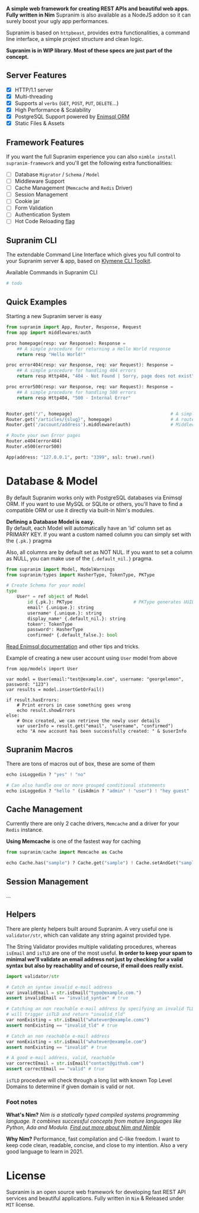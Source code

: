 **A simple web framework for creating REST APIs and beautiful web apps. Fully written in Nim**
Supranim is also available as a NodeJS addon so it can surely boost your ugly app performances.

Supranim is based on `httpbeast`, provides extra functionalities, a command line interface, a simple project structure and clean logic.

**Supranim is in WIP library. Most of these specs are just part of the concept.**

## Server Features
- [x] HTTP/1.1 server
- [x] Multi-threading 
- [x] Supports al `verbs` (`GET`, `POST`, `PUT`, `DELETE`...)
- [x] High Performance & Scalability
- [x] PostgreSQL Support powered by [Enimsql ORM](https://github.com/georgelemon/enimsql)
- [x] Static Files & Assets

## Framework Features
If you want the full Supranim experience you can also `nimble install supranim-framework` and you'll get the following extra functionalities:
- [ ] Database `Migrator` / `Schema` / `Model`
- [ ] Middleware Support
- [ ] Cache Management (`Memcache` and `Redis` Driver)
- [ ] Session Management
- [ ] Cookie jar
- [ ] Form Validation
- [ ] Authentication System
- [ ] Hot Code Reloading [flag](https://nim-lang.github.io/Nim/hcr.html)

## Supranim CLI
The extendable Command Line Interface which gives you full control to your Supranim server & app, based on [Klymene CLI Toolkit](https://github.com/georgelemon/klymene).

Available Commands in Supranim CLI
```bash
# todo
```


## Quick Examples
Starting a new Supranim server is easy
```python
from supranim import App, Router, Response, Request
from app import middlewares/auth

proc homepage(resp: var Response): Response =
    ## A simple procedure for returning a Hello World response
    return resp "Hello World!"

proc error404(resp: var Response, req: var Request): Response =
    ## A simple procedure for handling 404 errors
    return resp Http404, "404 - Not Found | Sorry, page does not exist"

proc error500(resp: var Response, req: var Request): Response =
    ## A simple procedure for handling 500 errors
    return resp Http404, "500 - Internal Error"


Router.get("/", homepage)                                     # A simple GET route
Router.get("/articles/{slug}", homepage)                      # A route containing 'slug' pattern
Router.get('/account/address').middleware(auth)               # Middleware protected route

# Route your own Error pages
Router.e404(error404)
Router.e500(error500)

App(address: "127.0.0.1", port: "3399", ssl: true).run()

```

# Database & Model
By default Supranim works only with PostgreSQL databases via Enimsql ORM. If you want to use MySQL or SQLite or others, you'll have to find a compatible ORM or use it directly via built-in Nim's modules.

**Defining a Database Model is easy.**<br>
By default, each Model will automatically have an 'id' column set as PRIMARY KEY. If you want a custom named column you can simply set with the `{.pk.}` pragma

Also, all columns are by default set as NOT NUL. If you want to set a column as NULL, you can make use of the `{.default_nil.}` pragma.

```python
from supranim import Model, ModelWarnings
from supranim/types import HasherType, TokenType, PKType

# Create Schema for your model
type
    User* = ref object of Model
        id {.pk.}: PKType                       # PKType generates UUID on backend side.
        email* {.unique.}: string
        username* {.unique.}: string
        display_name* {.default_nil.}: string
        token*: TokenType
        password*: HasherType
        confirmed* {.default_false.}: bool

```

[Read Enimsql documentation](https://github.com/supranim/enimsql) and other tips and tricks.

Example of creating a new user account using `User` model from above
```
from app/models import User

var model = User(email:"test@example.com", username: "georgelemon", password: "123")
var results = model.insertGetOrFail()

if result.hasErrors:
    # Print errors in case something goes wrong
    echo result.showErrors
else:
    # Once created, we can retrieve the newly user details
    var userInfo = result.get("email", "username", "confirmed")
    echo "A new account has been successfully created: " & $userInfo

```

## Supranim Macros
There are tons of macros out of box, these are some of them

```python
echo isLoggedin ? "yes" ! "no"

# Can also handle one or more grouped conditional statements
echo isLoggedin ? "hello " (isAdmin ? "admin" ! "user") ! "hey guest"
```

## Cache Management
Currently there are only 2 cache drivers, `Memcache` and a driver for your `Redis` instance.

**Using Memcache** is one of the fastest way for caching

```python
from supranim/cache import Memcache as Cache

echo Cache.has("sample") ? Cache.get("sample") ! Cache.setAndGet("sample", "Hello cached World")
```

## Session Management
...

## Helpers
There are plenty helpers built around Supranim. A very useful one is `validator/str`, which can validate any string against provided type.

The String Validator provides multiple validating procedures, whereas `isEmail` and `isTLD` are one of the most useful. **In order to keep your spam to minimal we'll validate an email address not just by checking for a valid syntax but also by reachablity and of course, if email does really exist.**
```python
import validator/str

# Catch an syntax invalid e-mail address
var invalidEmail = str.isEmail("typo@example.com.")
assert invalidEmail == "invalid_syntax" # true

# Catching an non reachable e-mail address by specifying an invalid TLD
# will trigger isTLD and return "invalid_tld"
var nonExisting = str.isEmail("whatever@example.coms")
assert nonExisting == "invalid_tld" # true

# Catch an non reachable e-mail address
var nonExisting = str.isEmail("whatever@example.com")
assert nonExisting == "invalid" # true

# A good e-mail address, valid, reachable
var correctEmail = str.isEmail("contact@github.com")
assert correctEmail == "valid" # true

```

`isTLD` procedure will check through a long list with known Top Level Domains to determine if given domain is valid or not. 

### Foot notes
**What's Nim?**
_Nim is a statically typed compiled systems programming language. It combines successful concepts from mature languages like Python, Ada and Modula. [Find out more about Nim and Nimble](https://nim-lang.org/)_

**Why Nim?**
Performance, fast compilation and C-like freedom. I want to keep code clean, readable, concise, and close to my intention. Also a very good language to learn in 2021.

# License
Supranim is an open source web framework for developing fast REST API services and beautiful applications. Fully written in `Nim` & Released under `MIT` license.